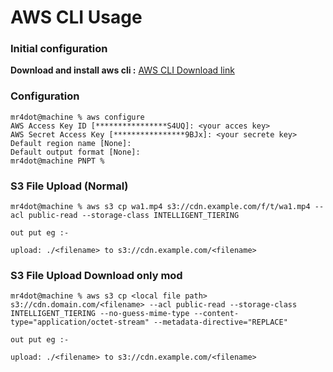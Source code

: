 # AWS CLI Usage

### Initial configuration

**Download and install aws cli :**  [AWS CLI Download link](https://awscli.amazonaws.com/AWSCLIV2.pkg)

### Configuration 
```shell
mr4dot@machine % aws configure
AWS Access Key ID [****************S4UQ]: <your acces key>
AWS Secret Access Key [****************9BJx]: <your secrete key>
Default region name [None]: 
Default output format [None]: 
mr4dot@machine PNPT % 
```

### S3 File Upload (Normal)
```shell
mr4dot@machine % aws s3 cp wa1.mp4 s3://cdn.example.com/f/t/wa1.mp4 --acl public-read --storage-class INTELLIGENT_TIERING

out put eg :-

upload: ./<filename> to s3://cdn.example.com/<filename>
```

### S3 File Upload Download only mod
```shell
mr4dot@machine % aws s3 cp <local file path> s3://cdn.domain.com/<filename> --acl public-read --storage-class INTELLIGENT_TIERING --no-guess-mime-type --content-type="application/octet-stream" --metadata-directive="REPLACE"

out put eg :-

upload: ./<filename> to s3://cdn.example.com/<filename>

```

